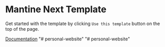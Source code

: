 # Mantine Next Template

Get started with the template by clicking `Use this template` button on the top of the page.

[Documentation](https://mantine.dev/guides/next/)
"# personal-website" 
"# personal-website" 
